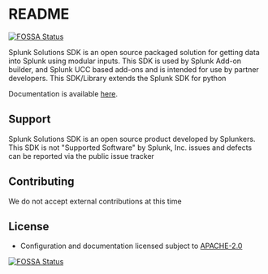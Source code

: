 # README
[![FOSSA Status](https://app.fossa.com/api/projects/git%2Bgithub.com%2Fsplunk%2Faddonfactory-solutions-library-python.svg?type=shield)](https://app.fossa.com/projects/git%2Bgithub.com%2Fsplunk%2Faddonfactory-solutions-library-python?ref=badge_shield)


Splunk Solutions SDK is an open source packaged solution for getting data into Splunk using modular inputs.
This SDK is used by Splunk Add-on builder, and Splunk UCC based add-ons and is intended for use by partner
developers. This SDK/Library extends the Splunk SDK for python

Documentation is available [here](https://splunk.github.io/addonfactory-solutions-library-python/). 

## Support

Splunk Solutions SDK is an open source product developed by Splunkers. This SDK is not "Supported Software" by Splunk, Inc. issues and defects can be reported
via the public issue tracker

## Contributing

We do not accept external contributions at this time

## License

* Configuration and documentation licensed subject to [APACHE-2.0](LICENSE)


[![FOSSA Status](https://app.fossa.com/api/projects/git%2Bgithub.com%2Fsplunk%2Faddonfactory-solutions-library-python.svg?type=large)](https://app.fossa.com/projects/git%2Bgithub.com%2Fsplunk%2Faddonfactory-solutions-library-python?ref=badge_large)